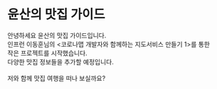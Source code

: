 # 윤산의 맛집 가이드

안녕하세요 윤산의 맛집 가이드입니다.<br>
인프런 이동훈님의 <코로나맵 개발자와 함께하는 지도서비스 만들기 1>를 통한<br>
작은 프로젝트를 시작했습니다.<br>
다양한 맛집 정보들을 추가할 예정입니다.<br>
<br>
저와 함께 맛집 여행을 떠나 보실까요?
